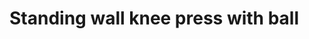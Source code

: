 # Standing wall knee press with ball



<!--stackedit_data:
eyJoaXN0b3J5IjpbLTE5NTM3MDA1NTJdfQ==
-->